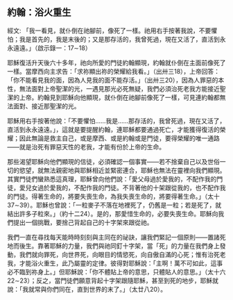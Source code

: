 ## 約翰：浴火重生 ##

經文: 「我一看見，就仆倒在祂腳前，像死了一樣。祂用右手按著我說，不要懼怕；我是首先的，我是末後的；又是那存活的，我曾死過，現在又活了，直活到永永遠遠。」（啟示錄一：17∼18）



耶穌復活升天後六十多年，祂向所愛的門徒約翰顯現，約翰就仆倒在主面前像死了一樣。當摩西向主求告：「求祢顯出祢的榮耀給我看。」（出卅三18），上帝回答：「你不能看見我的面，因為人見我的面不能存活。」（出卅三20），因為人罪惡的本性，無法面對上帝聖潔的光，一遇見那光必死無疑，我們必須治死老我方能接近聖潔的上帝。約翰見到耶穌向他顯現，就仆倒在祂腳前像死了一樣，可見連約翰都無法面對、接近那聖潔的光。

耶穌用右手按著他說：「不要懼怕……我是……那存活的，我曾死過，現在又活了，直活到永永遠遠。」，這就是要提醒約翰，連耶穌都要通過死亡，才能獲得復活的榮耀；因此無論是救主自己，或是摩西、或是約翰或是門徒，要得榮耀的唯一通路——就是治死有罪惡天性的老我，才能有份於上帝的生命。

那些渴望耶穌向他們顯現的信徒，必須確認一個事實——若不捨棄自己以及世俗一切的慾望，就無法親密地與耶穌相近並緊密連合，耶穌也無法在靈裡向我們顯現。其實門徒們蠻熟悉這真理，耶穌曾向他們說：「愛父母過於愛我的，不配作我的門徒，愛兒女過於愛我的，不配作我的門徒。不背著他的十架跟從我的，也不配作我的門徒。得著生命的，將要失喪生命，為我失喪生命的，將要得著生命。」（太十37∼39）。耶穌也曾說：「一粒麥子不落在地裡死了，仍舊是一粒；若是死了，就結出許多子粒來。」（約十二24）。是的，那愛惜生命的，必要失喪生命。耶穌向我們提出一個挑戰，要捨己背起自己的十字架來跟從祂。

我們一直在尋找每天能時時刻刻與主同在的祕訣，讓我們緊記一個原則——置諸死地而後生。靠著耶穌的力量，我們與祂同釘十字架，當「死」的力量在我們身上發動，我們就向罪死，向世界死，向眼目的情慾死，向自傲自滿的心死；惟有治死老我，才能浴火重生，此乃屬靈的定律。彼得對耶穌說：「主啊！萬不可如此，這事必不臨到祢身上。」但耶穌說：「你不體貼上帝的意思，只體貼人的意思。」（太十六22∼23）；反之，當門徒們願意背起十字架跟隨耶穌，甚至到死的地步，耶穌就說：「我就常與你們同在，直到世界的末了。」（太廿八20）。